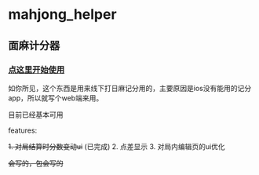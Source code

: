 # mahjong_helper

## 面麻计分器

### [**点这里开始使用**](https://dev-soragoto.github.io/mahjong_helper)


如你所见，这个东西是用来线下打日麻记分用的，主要原因是ios没有能用的记分app，所以就写个web端来用。

目前已经基本可用

features:

~~1. 对局结算时分数变动ui~~ (已完成)
2. 点差显示
3. 对局内编辑页的ui优化

~~会写的，包会写的~~